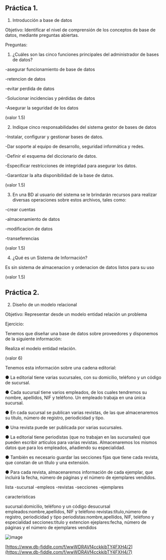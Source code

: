 ## Práctica 1.

1. Introducción a base de datos

Objetivo: Identificar el nivel de comprensión de los conceptos de base de datos,
mediante preguntas abiertas.
 
Preguntas:

1. ¿Cuáles son las cinco funciones principales del administrador de bases de datos?



-asegurar funcionamiento de base de datos

-retencion de datos

-evitar perdida de datos

-Solucionar incidencias y pérdidas de datos

-Asegurar la seguridad de los datos

(valor 1.5)

2. Indíque cinco responsabilidades del sistema gestor de bases de datos 


-Instalar, configurar y gestionar bases de datos.

-Dar soporte al equipo de desarrollo, seguridad informática y redes.

-Definir el esquema del diccionario de datos.

-Especificar restricciones de integridad para asegurar los datos.

-Garantizar la alta disponibilidad de la base de datos.

(valor 1.5)

3. En una BD al usuario del sistema se le brindarán recursos para realizar diversas
operaciones sobre estos archivos, tales como:

-crear cuentas 

-almacenamiento de datos

-modificacion de datos

-transeferencias



(valor 1.5)

4. ¿Qué es un Sistema de Información?

Es sin sistema de almacenacion y ordenacion de datos listos para su uso 
  
  (valor 1.5)

## Práctica 2.

2. Diseño de un modelo relacional

Objetivo: Representar desde un modelo entidad relación un problema


Ejercicio:

Tenemos que diseñar una base de datos sobre proveedores y disponemos de la siguiente
información:

Realiza el modelo entidad relación. 

(valor 6)

Tenemos esta información sobre una cadena editorial:

● La editorial tiene varias sucursales, con su domicilio, teléfono y un código de
sucursal.

● Cada sucursal tiene varios empleados, de los cuales tendremos su nombre,
apellidos, NIF y teléfono. Un empleado trabaja en una única sucursal.

● En cada sucursal se publican varias revistas, de las que almacenaremos su título,
número de registro, periodicidad y tipo.

● Una revista puede ser publicada por varias sucursales.

● La editorial tiene periodistas (que no trabajan en las sucursales) que pueden
escribir artículos para varias revistas. Almacenaremos los mismos datos que para
los empleados, añadiendo su especialidad.

● También es necesario guardar las secciones fijas que tiene cada revista, que
constan de un título y una extensión.

● Para cada revista, almacenaremos información de cada ejemplar, que incluirá la
fecha, número de páginas y el número de ejemplares vendidos.



lista
-sucursal
-empleos
-revistas
-secciones
-ejemplares

caracteristicas

sucursal:domicilio, teléfono y un código desucursal
empleados:nombre,apellidos, NIF y teléfono
revistas:título,número de registro, periodicidad y tipo
periodistas:nombre,apellidos, NIF, teléfono y especialidad
secciones:titulo y extencion
ejeplares:fecha, número de páginas y el número de ejemplares vendidos

![image](https://user-images.githubusercontent.com/87988894/169561612-d41eb083-e27c-4913-a8a2-a009931a7862.png)


[https://www.db-fiddle.com/f/wwWDRAVf4cckkibTY4FXH4/2](https://www.db-fiddle.com/f/wwWDRAVf4cckkibTY4FXH4/7)

